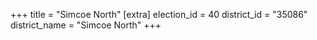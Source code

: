 +++
title = "Simcoe North"
[extra]
election_id = 40
district_id = "35086"
district_name = "Simcoe North"
+++
